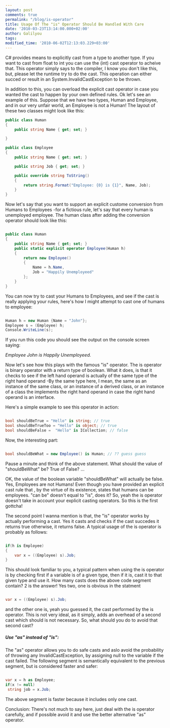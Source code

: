 ```yaml
---
layout: post
comments: true
permalink: "/blog/is-operator"
title: Usage Of The "is" Operator Should Be Handled With Care
date: '2010-03-23T13:14:00.000+02:00'
author: Galilyou
tags:
modified_time: '2010-06-02T12:13:03.229+03:00'
---
```


C# provides means to explicitly cast from a type to another type. If you want to cast from float to int you can use the (int) cast operator to acheive that. This operator simply says to the compiler, I know you don't like this, but, please let the runtime try to do the cast. This operation can either succed or result in an System.InvalidCastException to be thrown.

In addition to this, you can overload the explicit cast operator in case you wanted the cast to happen by your own defined rules. Ok let's see an example of this. Suppose that we have two types, Human and Employee, and in our very unfair world, an Employee is not a Human! The layout of these two classes might look like this:

``` csharp
public class Human
{
    public string Name { get; set; }

}

public class Employee
{
    public string Name { get; set; }

    public string Job { get; set; }

    public override string ToString()
    {
        return string.Format("Employee: {0} is {1}", Name, Job);
    }
}
```

Now let's say that you want to support an explicit custome conversion from Humans to Employees -for a fictious rule, let's say that every human is unemployed employee. The human class after adding the conversion operator should look like this:

```csharp

public class Human
{
    public string Name { get; set; }
    public static explicit operator Employee(Human h)
    {
        return new Employee()
        {
            Name = h.Name,
            Job = "Happily Unemployeed"
        };
    }
}
```

You can now try to cast your Humans to Employees, and see if the cast is really applying your rules, here's how I might attempt to cast one of humans to employee:

``` csharp

Human h = new Human {Name = "John"};
Employee s = (Employee) h;
Console.WriteLine(s);
```

If you run this code you should see the output on the console screen saying:

*Employee John is Happily Unemployeed.*

Now let's see how this plays with the famous "is" operator. The is operator is binary operator with a return type of boolean. What it does, is that it checks to see if the left hand operand is actually of the same type of the right hand operand -By the same type here, I mean, the same as an instance of the same class, or an instance of a derived class, or an instance of a class the implements the right hand operand in case the right hand operand is an interface.

Here's a simple example to see this operator in action:

```csharp

bool shouldBeTrue = "Hello" is string; // true
bool shouldBeTrueToo = "Hello" is object; // true
bool shouldBeFalse =  "Hello" is ICollection; // false
```

Now, the interesting part:

```csharp

bool shouldBeWhat = new Employee() is Human; // ?? guess guess

```

Pause a minute and think of the above statement. What should the value of "shouldBeWhat" be? True of False? ...

OK, the value of the boolean variable "shouldBeWhat" will actually be false. Yes, Employees are not Humans! Even though you have provided an explicit cast rule that , by the virtue of its existence, states that humans can be employees. "can be" doesn't equal to "is", does it? So, yeah the is operator doesn't take in account your explicit casting operators. So this is the first gottcha!

The second point I wanna mention is that, the "is" operator works by actually performing a cast. Yes it casts and checks if the cast succedes it returns true otherwise, it returns false. A typical usage of the is operator is probably as follows:

```csharp

if(h is Employee)
{
    var x = ((Employee) s).Job;
}
```

This should look familiar to you, a typical pattern when using the is operator is by checking first if a variable is of a given type, then if it is, cast it to that given type and use it. How many casts does the above code segment contain? 2 is the answer! Yes two, one is obvious in the statment

```csharp

var x = ((Employee) s).Job;

```
and the other one is, yeah you guessed it, the cast performed by the is operator. This is not very ideal, as it simply, adds an overhead of a second cast which should is not necessary. So, what should you do to avoid that second cast?

##### Use "as" instead of "is":

The "as" operator allows you to do safe casts and aslo avoid the probability of throwing any InvalidCastException, by assigning null to the variable if the cast failed. The following segment is semantically equivalent to the previous segment, but is considered faster and safer:

```csharp

var x = h as Employee;
if(x != null)
 string job = x.Job;

```

The above segment is faster because it includes only one cast.

Conclusion:
There's not much to say here, just deal with the is operator carefully, and if possible avoid it and use the better alternative "as" operator.